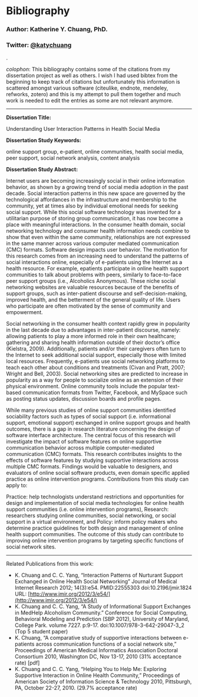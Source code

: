 # Bibliography
### Author: Katherine Y. Chuang, PhD.
### Twitter: [@katychuang](htp://twitter.com/katychuang)
.

*colophon*: This bibliography contains some of the citations from my dissertation project as well as others. I wish I had used bibtex from the beginning to keep track of citations but unfortunately this information is scattered amongst various software (citeulike, endnote, mendeley, refworks, zotero) and this is my attempt to pull them together and much work is needed to edit the entries as some are not relevant anymore.

---

**Dissertation Title:**

Understanding User Interaction Patterns in Health Social Media

**Dissertation Study Keywords:**

online support group, e-patient, online communities, health social media, peer support, social network analysis, content analysis

**Dissertation Study Abstract:**

Internet users are becoming increasingly social in their online information behavior, as shown by a growing trend of social media adoption in the past decade. Social interaction patterns in this new space are governed by the technological affordances in the infrastructure and membership to the community, yet at times also by individual emotional needs for seeking social support. While this social software technology was invented for a utilitarian purpose of storing group communication, it has now become a place with meaningful interactions. In the consumer health domain, social networking technology and consumer health information needs combine to show that even within the same community, relationships are not expressed in the same manner across various computer mediated communication (CMC) formats. Software design impacts user behavior. The motivation for this research comes from an increasing need to understand the patterns of social interactions online, especially of e-patients using the Internet as a health resource. For example, epatients participate in online health support communities to talk about problems with peers, similarly to face-to-face peer support groups (i.e., Alcoholics Anonymous). These niche social networking websites are valuable resources because of the benefits of support groups, such as inter-patient discourse and self-decision-making, improved health, and the betterment of the general quality of life. Users who participate are often motivated by the sense of community and empowerment.

Social networking in the consumer health context rapidly grew in popularity in the last decade due to advantages in inter-patient discourse, namely: allowing patients to play a more informed role in their own healthcare; gathering and sharing health information outside of their doctor’s office (Kielstra, 2009). Additionally, patients and/or their caregivers often turn to the Internet to seek additional social support, especially those with limited local resources. Frequently, e-patients use social networking platforms to teach each other about conditions and treatments (Civan and Pratt, 2007; Wright and Bell, 2003). Social networking sites are predicted to increase in popularity as a way for people to socialize online as an extension of their physical environment. Online community tools include the popular text-based communication formats from Twitter, Facebook, and MySpace such as posting status updates, discussion boards and profile pages.

While many previous studies of online support communities identified sociability factors such as types of social support (i.e. informational support, emotional support) exchanged in online support groups and health outcomes, there is a gap in research literature concerning the design of software interface architecture. The central focus of this research will investigate the impact of software features on online supportive communication behavior across multiple computer-mediated communication (CMC) formats. This research contributes insights to the effects of software features by studying supportive interactions across multiple CMC formats. Findings would be valuable to designers, and evaluators of online social software products, even domain specific applied practice as online intervention programs. Contributions from this study can apply to:

Practice: help technologists understand restrictions and opportunities for design and implementation of social media technologies for online health support communities (i.e. online intervention programs),
Research: researchers studying online communities, social networking, or social support in a virtual environment, and
Policy: inform policy makers who determine practice guidelines for both design and management of online health support communities. The outcome of this study can contribute to improving online intervention programs by targeting specific functions of social network sites.

---
Related Publications from this work:

- K. Chuang and C. C. Yang, “Interaction Patterns of Nurturant Support Exchanged in Online Health Social Networking” Journal of Medical Internet Research 2012; 14(3):e54. PMID:22555303 doi:10.2196/jmir.1824 URL: [http://www.jmir.org/2012/3/e54/](http://www.jmir.org/2012/3/e54/)
- K. Chuang and C. C. Yang, “A Study of Informational Support Exchanges in MedHelp Alcoholism Community.” Conference for Social Computing, Behavioral Modeling and Prediction (SBP 2012), University of Maryland, College Park. volume 7227. p:9-17. doi:10.1007/978-3-642-29047-3_2 (Top 5 student paper)
- K. Chuang, “A comparative study of supportive interactions between e-patients across communication functions of a social network site,” Proceedings of American Medical Informatics Association Doctoral Consortium 2010, Washington DC, Nov 13-17, 2010 (31% acceptance rate) [pdf]
- K. Chuang and C. C. Yang, “Helping You to Help Me: Exploring Supportive Interaction in Online Health Community,” Proceedings of American Society of Information Science & Technology 2010, Pittsburgh, PA, October 22-27, 2010. (29.7% acceptance rate)


